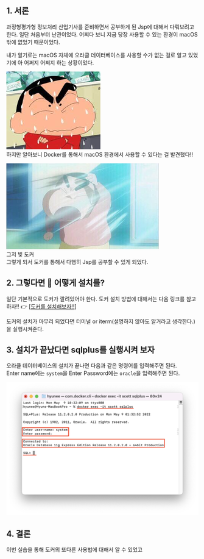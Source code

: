 ## 1. 서론

과정형평가형 정보처리 산업기사를 준비하면서 공부하게 된 Jsp에 대해서 다뤄보려고 한다.
일단 처음부터 난관이었다. 어쩌다 보니 지금 당장 사용할 수 있는 환경이 macOS밖에 없었기 때문이었다.

내가 알기로는 macOS 자체에 오라클 데이터베이스를 사용할 수가 없는 걸로 알고 있었기에 아 어쩌지 어쩌지 하는 상황이었다.

![alt text](/img/image.png)  
하지만 알아보니 Docker를 통해서 macOS 환경에서 사용할 수 있다는 걸 발견했다!!

![alt text](/img/image2.png)  
그저 빛 도커  
그렇게 되서 도커를 통해서 다행히 Jsp를 공부할 수 있게 되었다.

## 2. 그렇다면 🐳 어떻게 설치를?

일단 기본적으로 도커가 깔려있어야 한다. 도커 설치 방법에 대해서는 다음 링크를 참고하자!!
👉 [<a href="">도커를 설치해보자!!</a>]

도커의 설치가 마무리 되었다면 터미널 or iterm(설명하지 않아도 알거라고 생각한다.)을 실행시켜준다.

## 3. 설치가 끝났다면 sqlplus를 실행시켜 보자

오라클 데이터베이스의 설치가 끝나면 다음과 같은 명령어를 입력해주면 된다.  
Enter name에는 `system`을 Enter Password에는 `oracle`을 입력해주면 된다.

![alt text](./img/image3.png)

## 4. 결론

이번 실습을 통해 도커의 또다른 사용법에 대해서 알 수 있었고
